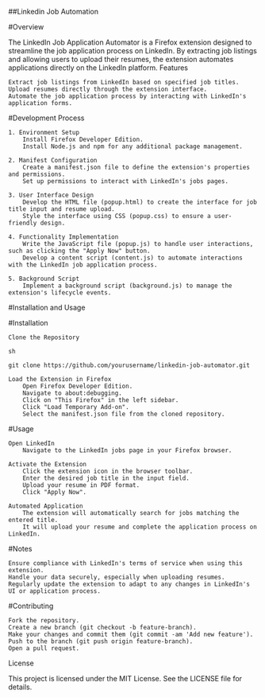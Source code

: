 ##Linkedin Job Automation 

#Overview

The LinkedIn Job Application Automator is a Firefox extension designed to streamline the job application process on LinkedIn. By extracting job listings and allowing users to upload their resumes, the extension automates applications directly on the LinkedIn platform.
Features

    Extract job listings from LinkedIn based on specified job titles.
    Upload resumes directly through the extension interface.
    Automate the job application process by interacting with LinkedIn's application forms.

#Development Process

    1. Environment Setup
        Install Firefox Developer Edition.
        Install Node.js and npm for any additional package management.

    2. Manifest Configuration
        Create a manifest.json file to define the extension's properties and permissions.
        Set up permissions to interact with LinkedIn's jobs pages.

    3. User Interface Design
        Develop the HTML file (popup.html) to create the interface for job title input and resume upload.
        Style the interface using CSS (popup.css) to ensure a user-friendly design.

    4. Functionality Implementation
        Write the JavaScript file (popup.js) to handle user interactions, such as clicking the "Apply Now" button.
        Develop a content script (content.js) to automate interactions with the LinkedIn job application process.

    5. Background Script
        Implement a background script (background.js) to manage the extension's lifecycle events.

#Installation and Usage

#Installation

    Clone the Repository

    sh

    git clone https://github.com/yourusername/linkedin-job-automator.git

    Load the Extension in Firefox
        Open Firefox Developer Edition.
        Navigate to about:debugging.
        Click on "This Firefox" in the left sidebar.
        Click "Load Temporary Add-on".
        Select the manifest.json file from the cloned repository.

#Usage

    Open LinkedIn
        Navigate to the LinkedIn jobs page in your Firefox browser.

    Activate the Extension
        Click the extension icon in the browser toolbar.
        Enter the desired job title in the input field.
        Upload your resume in PDF format.
        Click "Apply Now".

    Automated Application
        The extension will automatically search for jobs matching the entered title.
        It will upload your resume and complete the application process on LinkedIn.

#Notes

    Ensure compliance with LinkedIn's terms of service when using this extension.
    Handle your data securely, especially when uploading resumes.
    Regularly update the extension to adapt to any changes in LinkedIn's UI or application process.

#Contributing

    Fork the repository.
    Create a new branch (git checkout -b feature-branch).
    Make your changes and commit them (git commit -am 'Add new feature').
    Push to the branch (git push origin feature-branch).
    Open a pull request.

License

This project is licensed under the MIT License. See the LICENSE file for details.